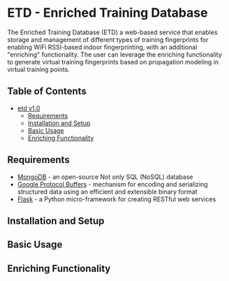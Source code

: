 # ETD - Enriched Training Database 

The Enriched Training Database (ETD) a web-based service that enables storage and management of different types of training fingerprints for enabling WiFi RSSI-based indoor fingerprinting, with an additional "enriching" functionality. The user can leverage the enriching functionality to generate virtual training fingerprints based on propagation modeling in virtual training points.

## Table of Contents

- [etd v1.0](#)
	- [Requirements](#setup)
	- [Installation and Setup](#installation)
	- [Basic Usage](#basic-usage)
	- [Enriching Functionality](#enriched-usage)

<a name="setup"></a>
## Requirements

* <a href="https://www.mongodb.org/">MongoDB</a> - an open-source Not only SQL (NoSQL) database 
* <a href="https://developers.google.com/protocol-buffers/">Google Protocol Buffers</a> - mechanism for encoding and serializing structured data using an efficient and extensible binary format
* <a href="http://flask.pocoo.org/">Flask</a> - a Python micro-framework for creating RESTful web services

<a name="installation"></a>
## Installation and Setup

<a name="basic-usage"></a>
## Basic Usage

<a name="enriched-usage"></a>
## Enriching Functionality
